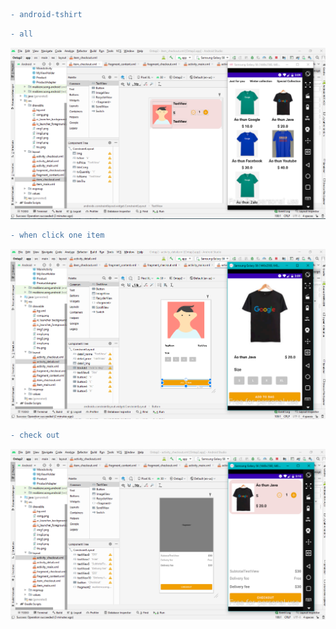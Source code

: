 ```diff
- android-tshirt
```

```diff
- all
```
![alt text](https://github.com/MaiKienCuong/android-tshirt/blob/main/anh1.PNG?raw=true)

```diff
- when click one item
```
![alt text](https://github.com/MaiKienCuong/android-tshirt/blob/main/anh2.PNG?raw=true)

```diff
- check out
```
![alt text](https://github.com/MaiKienCuong/android-tshirt/blob/main/anh3.PNG?raw=true)

